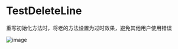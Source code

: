 TestDeleteLine
==============

重写初始化方法时，将老的方法设置为过时效果，避免其他用户使用错误

![image](https://github.com/junwangInChina/TestDeleteLine/Resource/raw/master/Images/example.png)
